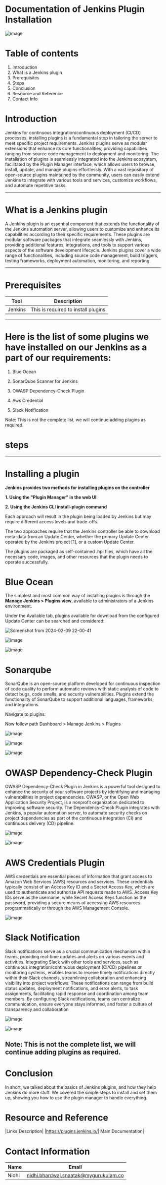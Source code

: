 # Documentation of Jenkins Plugin Installation 


![image](https://github.com/avengers-p7/Documentation/assets/156644891/50a769a7-2076-4ed7-8d56-3bf6ce448388)


# Table of contents 

1. Introduction
2. What is a Jenkins plugin
3. Prerequisites
4. Steps
5. Conclusion
6. Resource and Reference
7. Contact Info





# Introduction 
Jenkins for continuous integration/continuous deployment (CI/CD) processes, installing plugins is a fundamental step in tailoring the server to meet specific project requirements. Jenkins plugins serve as modular extensions that enhance its core functionalities, providing capabilities ranging from source code management to deployment and monitoring. The installation of plugins is seamlessly integrated into the Jenkins ecosystem, facilitated by the Plugin Manager interface, which allows users to browse, install, update, and manage plugins effortlessly. With a vast repository of open-source plugins maintained by the community, users can easily extend Jenkins to integrate with various tools and services, customize workflows, and automate repetitive tasks. 


***

# What is a Jenkins plugin


A Jenkins plugin is an essential component that extends the functionality of the Jenkins automation server, allowing users to customize and enhance its capabilities according to their specific requirements. These plugins are modular software packages that integrate seamlessly with Jenkins, providing additional features, integrations, and tools to support various aspects of the software development lifecycle. Jenkins plugins cover a wide range of functionalities, including source code management, build triggers, testing frameworks, deployment automation, monitoring, and reporting. 


***


# Prerequisites

|Tool|Description|
|----|------------|
|Jenkins|This is required to install plugins|


***


# Here is the list of some plugins we have installed on our Jenkins as a part of our requirements:

1. Blue Ocean

2. SonarQube Scanner for Jenkins

3. OWASP Dependency-Check Plugin

4. Aws Credential

5. Slack Notification

Note: This is not the complete list, we will continue adding plugins as required.


# steps


***

 # Installing a plugin 

**Jenkins provides two methods for installing plugins on the controller**

**1. Using the "Plugin Manager" in the web UI**

 **2. Using the Jenkins CLI install-plugin command**


Each approach will result in the plugin being loaded by Jenkins but may require different access levels and trade-offs.

The two approaches require that the Jenkins controller be able to download meta-data from an Update Center, whether the primary Update Center operated by the Jenkins project [1], or a custom Update Center.

The plugins are packaged as self-contained .hpi files, which have all the necessary code, images, and other resources that the plugin needs to operate successfully.



# Blue Ocean



The simplest and most common way of installing plugins is through the **Manage Jenkins > Plugins view**, available to administrators of a Jenkins environment.

Under the Available tab, plugins available for download from the configured Update Center can be searched and considered: 





![Screenshot from 2024-02-09 22-00-41](https://github.com/avengers-p7/Documentation/assets/156644891/039dece4-386e-42d8-b7ce-43a793abae0d)








![image](https://github.com/avengers-p7/Documentation/assets/156644891/3256cce6-00c6-4024-8eb0-c7fb7f695302)










![image](https://github.com/avengers-p7/Documentation/assets/156644891/7ed46f7b-5787-46a0-8986-7a784f76eea4)



 





# Sonarqube 


SonarQube is an open-source platform developed for continuous inspection of code quality to perform automatic reviews with static analysis of code to detect bugs, code smells, and security vulnerabilities. Plugins extend the functionality of SonarQube to support additional languages, frameworks, and integrations.


Navigate to plugins:

Now follow path Dashboard > Manage Jenkins > Plugins




![image](https://github.com/avengers-p7/Documentation/assets/156644891/2339b401-a0b5-434c-8a02-311f0702a3f0)







![image](https://github.com/avengers-p7/Documentation/assets/156644891/ad994575-fc47-4d5f-a74c-a33526a3c65e)








![image](https://github.com/avengers-p7/Documentation/assets/156644891/7f3fa7ae-02b3-4afc-9d77-5d1403dd32bc)





# OWASP Dependency-Check Plugin


OWASP Dependency-Check Plugin in Jenkins is a powerful tool designed to enhance the security of your software projects by identifying and managing vulnerabilities in project dependencies. OWASP, or the Open Web Application Security Project, is a nonprofit organization dedicated to improving software security. The Dependency-Check Plugin integrates with Jenkins, a popular automation server, to automate security checks on project dependencies as part of the continuous integration (CI) and continuous delivery (CD) pipeline.





![image](https://github.com/avengers-p7/Documentation/assets/156644891/b9512480-e6d6-4c86-9e5d-5979f8f9cb1f)









![image](https://github.com/avengers-p7/Documentation/assets/156644891/ca0c441a-7db6-4390-9a6f-2d9b48121d03)






# AWS Credentials Plugin


AWS credentials are essential pieces of information that grant access to Amazon Web Services (AWS) resources and services. These credentials typically consist of an Access Key ID and a Secret Access Key, which are used to authenticate and authorize API requests made to AWS. Access Key IDs serve as the username, while Secret Access Keys function as the password, providing a secure means of accessing AWS resources programmatically or through the AWS Management Console.





 ![image](https://github.com/avengers-p7/Documentation/assets/156644891/49587f56-066c-403f-9123-a23ef4edfd45)

 




# Slack Notification




Slack notifications serve as a crucial communication mechanism within teams, providing real-time updates and alerts on various events and activities. Integrating Slack with other tools and services, such as continuous integration/continuous deployment (CI/CD) pipelines or monitoring systems, enables teams to receive timely notifications directly within their Slack channels, streamlining collaboration and enhancing visibility into project workflows. These notifications can range from build status updates, deployment notifications, and error alerts, to task assignments, facilitating rapid response and coordination among team members. By configuring Slack notifications, teams can centralize communication, ensure everyone stays informed, and foster a culture of transparency and collaboration



![image](https://github.com/avengers-p7/Documentation/assets/156644891/581eb302-6717-4967-82de-e7eed102f565)









![image](https://github.com/avengers-p7/Documentation/assets/156644891/09d8bc75-9136-438f-b9b3-3b8724f1ec8a)




## Note: This is not the complete list, we will continue adding plugins as required.





# Conclusion



In short, we talked about the basics of Jenkins plugins, and how they help Jenkins do more stuff. We covered the simple steps to install and set them up, showing you how to use the plugin manager to handle everything.



# Resource and Reference



|Links|Description|
|https://plugins.jenkins.io/| Main Documentation|




# Contact Information


|Name|Email|
|-----|-----|
|Nidhi|nidhi.bhardwaj.snaatak@mygurukulam.co|





